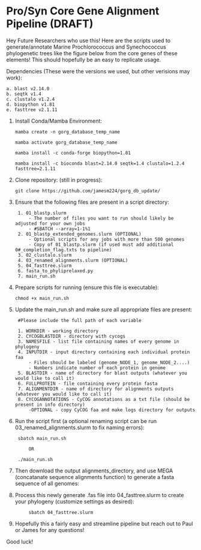 # Pro/Syn Core Gene Alignment Pipeline (DRAFT)
Hey Future Researchers who use this! Here are the scripts used to generate/annotate Marine Prochlorococcus and Synechococcus phylogenetic trees like the figure below from the core genes of these elements! This should hopefully be an easy to replicate usage.

Dependencies (These were the versions we used, but other verisions may work):

    a. blast v2.14.0
    b. seqtk v1.4
    c. clustalo v1.2.4
    d. biopython v1.81
    e. fasttree v2.1.11

1. Install Conda/Mamba Environment:

       mamba create -n gorg_database_temp_name
   
       mamba activate gorg_database_temp_name

       mamba install -c conda-forge biopython=1.81

       mamba install -c bioconda blast=2.14.0 seqtk=1.4 clustalo=1.2.4 fasttree=2.1.11

2. Clone repository: (still in progress):

       git clone https://github.com/jamesm224/gorg_db_update/
   
3. Ensure that the following files are present in a script directory:
    
        1. 01_blastp.slurm
            - The number of files you want to run should likely be adjusted for your own jobs
            - #SBATCH --array=1-1%1
        2. 01_blastp_extended_genomes.slurm (OPTIONAL)
            - Optional scripts for any jobs with more than 500 genomes
            - Copy of 01_blastp.slurm (if used must add additional 0#_completion_flag.txts to pipeline)
        3. 02_clustalo.slurm
        4. 03_renamed_alignments.slurm (OPTIONAL)
        5. 04_fasttree.slurm
        6. fasta_to_phyliprelaxed.py
        7. main_run.sh
  
5. Prepare scripts for running (ensure this file is executable):

       chmod +x main_run.sh

6. Update the main_run.sh and make sure all appropriate files are present: 

        #Please include the full path of each variable
    
        1. WORKDIR - working directory
        2. CYCOGBLASTDIR - directory with cycogs
        3. NAMESFILE - list file containing names of every genome in phylogeny
        4. INPUTDIR - input directory containing each individual protein faa
            - Files should be labeled (genome_NODE_1, genome_NODE_2....)
            - Numbers indicate number of each protein in genome
        5. BLASTDIR - name of directory for blast outputs (whatever you would like to call it)
        6. FULLPROTEIN - file containing every protein fasta
        7. ALIGNMENTDIR - name of directory for alignments outputs (whatever you would like to call it)
        8. CYCOGANNOTATIONS - CyCOG annotations as a txt file (should be present in info directory)
            -OPTIONAL - copy CyCOG faa and make logs directory for outputs

7. Run the script first (a optional renaming script can be run 03_renamed_alignments.slurm to fix naming errors):

        sbatch main_run.sh
   
            OR
   
        ./main_run.sh

8. Then download the output alignments_directory, and use MEGA (concatanate sequence alignments function) to generate a fasta sequence of all genomes:
   
9. Process this newly generate .fas file into 04_fasttree.slurm to create your phylogeny (customize settings as desired):

            sbatch 04_fasttree.slurm

10. Hopefully this a fairly easy and streamline pipeline but reach out to Paul or James for any questions!


Good luck!



